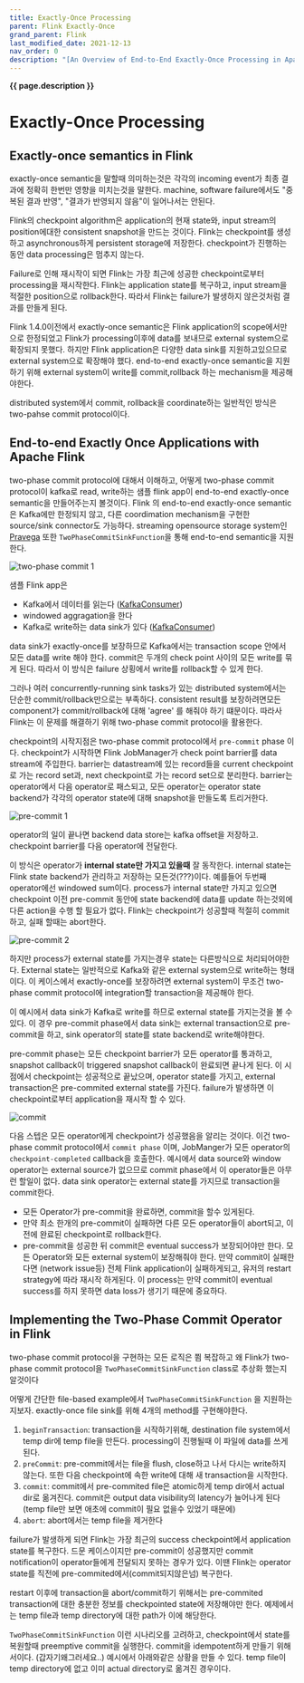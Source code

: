 ```yaml
---
title: Exactly-Once Processing
parent: Flink Exactly-Once
grand_parent: Flink
last_modified_date: 2021-12-13
nav_order: 0
description: "[An Overview of End-to-End Exactly-Once Processing in Apache Flink](https://flink.apache.org/features/2018/03/01/end-to-end-exactly-once-apache-flink.html) 를 번역한 글 입니다."
---
```

**{{ page.description }}**

# Exactly-Once Processing

## Exactly-once semantics in Flink

exactly-once semantic을 말할때 의미하는것은 각각의 incoming event가 최종 결과에 정확히 한번만 영향을 미치는것을 말한다. machine, software failure에서도 "중복된 결과 반영", "결과가 반영되지 않음"이 일어나서는 안된다.

Flink의 checkpoint algorithm은 application의 현재 state와, input stream의 position에대한 consistent snapshot을 만드는 것이다. Flink는 checkpoint를 생성하고 asynchronous하게 persistent storage에 저장한다. checkpoint가 진행하는 동안 data processing은 멈추지 않는다.

Failure로 인해 재시작이 되면 Flink는 가장 최근에 성공한 checkpoint로부터 processing을 재시작한다. Flink는 application state를 복구하고, input stream을 적절한 position으로 rollback한다. 따라서 Flink는 failure가 발생하지 않은것처럼 결과를 만들게 된다.

Flink 1.4.0이전에서 exactly-once semantic은 Flink application의 scope에서만으로 한정되었고 Flink가 processing이후에 data를 보내므로 external system으로 확장되지 못했다. 하지만 Flink application은 다양한 data sink를 지원하고있으므로 external system으로 확장해야 했다. end-to-end exactly-once semantic을 지원하기 위해 external system이 write를 commit,rollback 하는 mechanism을 제공해야한다.

distributed system에서 commit, rollback을 coordinate하는 일반적인 방식은 two-pahse commit protocol이다.

## End-to-end Exactly Once Applications with Apache Flink

two-phase commit protocol에 대해서 이해하고, 어떻게 two-phase commit protocol이 kafka로 read, write하는 샘플 flink app이 end-to-end exactly-once semantic을 만들어주는지 볼것이다. Flink 의 end-to-end exactly-once semantic은 Kafka에만 한정되지 않고, 다른 coordimation mechanism을 구현한 source/sink connector도 가능하다. streaming opensource storage system인 [Pravega](http://pravega.io/) 또한 `TwoPhaseCommitSinkFunction`을 통해 end-to-end semantic을 지원한다.

![two-phase commit 1](exactly-once-processing/Untitled.png)

샘플 Flink app은

- Kafka에서 데이터를 읽는다 ([KafkaConsumer](https://nightlies.apache.org/flink/flink-docs-release-1.4/dev/connectors/kafka.html##kafka-consumer))
- windowed aggragation을 한다
- Kafka로 write하는 data sink가 있다 ([KafkaConsumer](https://nightlies.apache.org/flink/flink-docs-release-1.4/dev/connectors/kafka.html##kafka-producer))

data sink가 exactly-once를 보장하므로 Kafka에서는 transaction scope 안에서 모든 data를 write 해야 한다. commit은 두개의 check point 사이의 모든 write를 묶게 된다. 따라서 이 방식은 failure 상횡에서 write를 rollback할 수 있게 한다.

그러나 여러 concurrently-running sink tasks가 있는 distributed system에서는 단순한 commit/rollback만으로는 부족하다. consistent result를 보장하려면모든 component가 commit/rollback에 대해 'agree' 를 해줘야 하기 떄문이다. 따라사 Flink는 이 문제를 해결하기 위해 two-phase commit protocol을 활용한다.

checkpoint의 시작지점은 two-phase commit protocol에서 `pre-commit` phase 이다. checkpoint가 시작하면 Flink JobManager가 check point barrier를 data stream에 주입한다. barrier는 datastream에 있는 record들을 current checkpoint로 가는 record set과, next checkpoint로 가는 record set으로 분리한다. barrier는 operator에서 다음 operator로 패스되고, 모든 operator는 operator state backend가 각각의 operator state에 대해 snapshot을 만들도록 트리거한다.

![pre-commit 1](exactly-once-processing/Untitled1.png)

operator의 일이 끝나면 backend data store는 kafka offset을 저장하고. checkpoint barrier를 다음 operator에 전달한다.

이 방식은 operator가 **internal state만 가지고 있을때** 잘 동작한다. internal state는 Flink state backend가 관리하고 저장하는 모든것(???)이다. 예를들어 두번째 operator에선 windowed sum이다. process가 internal state만 가지고 있으면 checkpoint 이전 pre-commit 동안에 state backend에 data를 update 하는것외에 다른 action을 수행 할 필요가 없다. Flink는 checkpoint가 성공할때 적절히 commit하고, 실패 할때는 abort한다.

![pre-commit 2](exactly-once-processing/Untitled2.png)

하지만 process가 external state를 가지는경우 state는 다른방식으로 처리되어야한다. External state는 일반적으로 Kafka와 같은 external system으로 write하는 형태이다. 이 케이스에서 exactly-once를 보장하려면 external system이 무조건 two-phase commit protocol에 integration할 transaction을 제공해야 한다.

이 예시에서 data sink가 Kafka로 write를 하므로 external state를 가지는것을 볼 수있다. 이 경우 pre-commit phase에서 data sink는 external transaction으로 pre-commit을 하고, sink operator의 state를 state backend로 write해야한다.

pre-commit phase는 모든 checkpoint barrier가 모든 operator를 통과하고, snapshot callback이 triggered snapshot callback이 완료되면 끝나게 된다. 이 시점에서 checkpoint는 성공적으로 끝났으며, operator state를 가지고, external transaction은 pre-commited external state를 가진다. failure가 발생하면 이 checkpoint로부터 application을 재시작 할 수 있다.

![commit](exactly-once-processing/Untitled3.png)

다음 스텝은 모든 operator에게 checkpoint가 성공했음을 알리는 것이다. 이건 two-phase commit protocol에서 `commit phase` 이며, JobManger가 모든 operator의 `checkpoint-completed` callback을 호출한다. 예시에서 data source와 window operator는 external source가 없으므로 commit phase에서 이 operator들은 아무런 할일이 없다. data sink operator는 external state를 가지므로 transaction을 commit한다.

- 모든 Operator가 pre-commit을 완료하면, commit을 할수 있게된다.
- 만약 최소 한개의 pre-commit이 실패하면 다른 모든 operator들이 abort되고, 이전에 완료된 checkpoint로 rollback한다.
- pre-commit을 성공한 뒤 commit은 eventual success가 보장되어야만 한다. 모든 Operator와 모든 external system이 보장해줘야 한다. 만약 commit이 실패한다면 (network issue등) 전체 Flink application이 실패하게되고, 유저의 restart strategy에 따라 재시작 하게된다. 이 process는 만약 commit이 eventual success를 하지 못하면 data loss가 생기기 때문에 중요하다.

## Implementing the Two-Phase Commit Operator in Flink

two-phase commit protocol을 구현하는 모든 로직은 쬠 복잡하고 왜 Flink가 two-phase commit protocol을 `TwoPhaseCommitSinkFunction` class로 추상화 했는지 알것이다

어떻게 간단한 file-based example에서 `TwoPhaseCommitSinkFunction` 을 지원하는지보자. exactly-once file sink를 위해 4개의 method를 구현해야한다.

1. `beginTransaction`: transaction을 시작하기위해, destination file system에서 temp dir에 temp file을 만든다. processing이 진행될때 이 파일에 data를 쓰게 된다.
2. `preCommit`: pre-commit에서는 file을 flush, close하고 나서 다시는 write하지 않는다. 또한 다음 checkpoint에 속한 write에 대해 새 transaction을 시작한다.
3. `commit`: commit에서 pre-commited file은 atomic하게 temp dir에서 actual dir로 옮겨진다. commit은 output data visibility의 latency가 늘어나게 된다 (temp file만 보면 애초에 commit이 필요 없을수 있었기 때문에)
4. `abort`: abort에서는 temp file을 제거한다

failure가 발생하게 되면 Flink는 가장 최근의 success checkpoint에서 application state를 복구한다. 드문 케이스이지만 pre-commit이 성공했지만 commit notification이 operator들에게 전달되지 못하는 경우가 있다. 이땐 Flink는 operator state를 직전에 pre-commited에서(commit되지않은넘) 복구한다.

restart 이후에 transaction을 abort/commit하기 위해서는 pre-commited transaction에 대한 충분한 정보를 checkpointed state에 저장해야만 한다. 예제에서는 temp file과 temp directory에 대한 path가 이에 해당한다.

`TwoPhaseCommitSinkFunction` 이런 시나리오를 고려하고, checkpoint에서 state를 복원할때 preemptive commit을 실행한다. commit을 idempotent하게 만들기 위해서이다. (갑자기왜그러세요..) 예시에서 아래와같은 상황을 만들 수 있다. temp file이 temp directory에 없고 이미 actual directory로 옮겨진 경우이다.